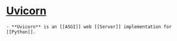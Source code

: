 # [Uvicorn](https://www.uvicorn.org/)
	- **Uvicorn** is an [[ASGI]] web [[Server]] implementation for [[Python]].